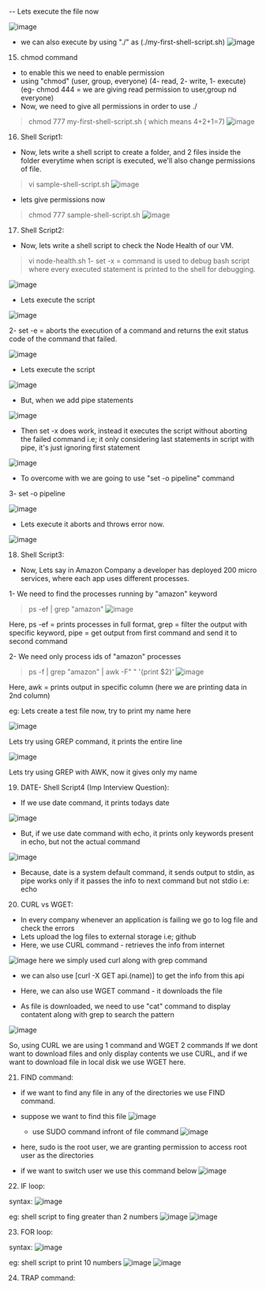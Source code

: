 -- Lets execute the file now 

![image](https://github.com/Anusha2710/AWS-Basics/assets/47424821/49562769-a0be-4551-8a9d-0f13e99a1eca)

- we can also execute by using "./" as (./my-first-shell-script.sh)
![image](https://github.com/Anusha2710/AWS-Basics/assets/47424821/be01afea-e62a-4492-a0f0-bcb969baab74)

15. chmod command
- to enable this we need to enable permission
- using "chmod" (user, group, everyone)
                (4- read, 2- write, 1- execute)
                (eg- chmod 444 = we are giving read permission to user,group nd everyone)
- Now, we need to give all permissions in order to use ./
> chmod 777 my-first-shell-script.sh    ( which means 4+2+1=7)
![image](https://github.com/Anusha2710/AWS-Basics/assets/47424821/513fa5ed-bba7-423a-9461-7e5d7c4fa0c5)

16. Shell Script1:
- Now, lets write a shell script to create a folder, and 2 files inside the folder everytime when script is executed, we'll also change permissions of file.
> vi sample-shell-script.sh
![image](https://github.com/Anusha2710/AWS-Basics/assets/47424821/1037f673-8d42-45b3-afd8-679ed98bc718)

- lets give permissions now
> chmod 777 sample-shell-script.sh
![image](https://github.com/Anusha2710/AWS-Basics/assets/47424821/5807ced4-70fd-4ddb-b3c8-3a2cd3c856cd)

17. Shell Script2:
- Now, lets write a shell script to check the Node Health of our VM.
> vi node-health.sh
1- set -x = command is used to debug bash script where every executed statement is printed to the shell for debugging.

![image](https://github.com/Anusha2710/AWS-Basics/assets/47424821/cd544a91-e5f0-4fc0-a61e-8787c1cd1874)

- Lets execute the script

![image](https://github.com/Anusha2710/AWS-Basics/assets/47424821/361fabf4-7500-4eae-8fef-5fa3e185faec)

2- set -e = aborts the execution of a command and returns the exit status code of the command that failed.

![image](https://github.com/Anusha2710/AWS-Basics/assets/47424821/3f5382ed-8632-4849-88dc-958ce902fedb)

- Lets execute the script

![image](https://github.com/Anusha2710/AWS-Basics/assets/47424821/d953f99a-5aaa-4c14-88a1-31db74cf9262)

- But, when we add pipe statements

![image](https://github.com/Anusha2710/AWS-Basics/assets/47424821/2bbc1cb1-6fe1-412d-aff1-740e6aa9c3d5)

- Then set -x does work, instead it executes the script without aborting the failed command i.e; it only considering last statements in script with pipe, it's just ignoring first statement

![image](https://github.com/Anusha2710/AWS-Basics/assets/47424821/4be3e305-a09d-47d2-8d3d-34d059dcd2ff)

- To overcome with we are going to use "set -o pipeline" command

3- set -o pipeline

![image](https://github.com/Anusha2710/AWS-Basics/assets/47424821/e3256f23-d82f-468a-89dd-02ee1905b3d7)

- Lets execute it aborts and throws error now.

![image](https://github.com/Anusha2710/AWS-Basics/assets/47424821/4b0f7c88-272b-4a0d-b78a-da2f9c4da470)

18. Shell Script3:
- Now, Lets say in Amazon Company a developer has deployed 200 micro services, where each app uses different processes.

1- We need to find the processes running by "amazon" keyword 

> ps -ef | grep "amazon"
![image](https://github.com/Anusha2710/AWS-Basics/assets/47424821/9be821ac-1d06-4027-bf91-f90ad2532e12)

Here,  ps -ef = prints processes in full format,
       grep = filter the output with specific keyword,
       pipe = get output from first command and send it to second command

2- We need only process ids of "amazon" processes

> ps -f | grep "amazon" | awk -F" " '{print $2}'
![image](https://github.com/Anusha2710/AWS-Basics/assets/47424821/f7fd9594-7cdf-4ed8-bef6-2f4163e9d68b)

Here, awk = prints output in specific column (here we are printing data in 2nd column)

eg:
Lets create a test file now, try to print my name here

![image](https://github.com/Anusha2710/Shell_Scripting/assets/47424821/288f9a51-683b-49c6-90de-3bef482c6ead)

Lets try using GREP command, it prints the entire line

![image](https://github.com/Anusha2710/Shell_Scripting/assets/47424821/a29e246e-fd41-47d9-92ab-a373bf26739c)

 Lets try using GREP with AWK, now it gives only my name


19. DATE- Shell Script4 (Imp Interview Question):
- If we use date command, it prints todays date

![image](https://github.com/Anusha2710/AWS-Basics/assets/47424821/2696acfe-0095-4fd2-bb9e-ff129485bc7b)

- But, if we use date command with echo, it prints only keywords present in echo, but not the actual command

![image](https://github.com/Anusha2710/AWS-Basics/assets/47424821/20c7341f-0b37-426a-a0c0-dbf08057b81c)
- Because, date is a system default command, it sends output to stdin, as pipe works only if it passes the info to next command but not stdio i.e: echo

20. CURL vs WGET:

- In every company whenever an application is failing we go to log file and check the errors
- Lets upload the log files to external storage i.e; github
- Here, we use CURL command - retrieves the info from internet

![image](https://github.com/Anusha2710/Shell_Scripting/assets/47424821/427b10f1-c914-4029-942d-7312c816a663)
here we simply used curl along with grep command

- we can also use [curl -X GET api.(name)] to get the info from this api

- Here, we can also use WGET command - it downloads the file
- As file is downloaded, we need to use "cat" command to display contatent along with grep to search the pattern

![image](https://github.com/Anusha2710/Shell_Scripting/assets/47424821/ff3a51d6-f22a-47d7-abf2-dab2d99b4dee)

So, using CURL we are using 1 command and WGET 2 commands
If we dont want to download files and only display contents we use CURL, and if we want to download file in local disk we use WGET here.

21. FIND command:

- if we want to find any file in any of the directories we use FIND command.
- suppose we want to find this file
  ![image](https://github.com/Anusha2710/Shell_Scripting/assets/47424821/a36f1ad4-2fbe-4d7a-aec6-e997451868b5)

  - use SUDO command infront of file command
  ![image](https://github.com/Anusha2710/Shell_Scripting/assets/47424821/10def126-7d92-4c70-922c-d3afad92dff5)

- here, sudo is the root user, we are granting permission to access root user as the directories 
- if we want to switch user we use this command below
  ![image](https://github.com/Anusha2710/Shell_Scripting/assets/47424821/1144bc27-e1e8-42d7-8844-58801032b355)

22. IF loop:

syntax:
![image](https://github.com/Anusha2710/Shell_Scripting/assets/47424821/abdb10dc-44c6-4a70-9307-5b0dd5b42e8b)

eg: shell script to fing greater than 2 numbers
![image](https://github.com/Anusha2710/Shell_Scripting/assets/47424821/913a0250-f86e-4965-a16b-be08f8569b32)
![image](https://github.com/Anusha2710/Shell_Scripting/assets/47424821/112758ae-9361-4e0b-91c5-9fb2873b8e34)

23. FOR loop:

syntax:
![image](https://github.com/Anusha2710/Shell_Scripting/assets/47424821/be7d32ad-136e-40b0-b641-489f7ec27d18)

eg: shell script to print 10 numbers
![image](https://github.com/Anusha2710/Shell_Scripting/assets/47424821/594aa2d2-1f36-49f8-aa7b-98ba75d15581)
![image](https://github.com/Anusha2710/Shell_Scripting/assets/47424821/5113cdb0-f8fb-4ec2-9778-60b6f2646c77)

24. TRAP command:














